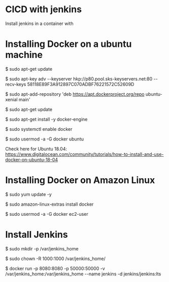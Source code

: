 # CICD with jenkins

Install jenkins in a container with 

# Installing Docker on a ubuntu machine
$ sudo apt-get update

$ sudo apt-key adv --keyserver hkp://p80.pool.sks-keyservers.net:80 --recv-keys 58118E89F3A912897C070ADBF76221572C52609D

$ sudo apt-add-repository 'deb https://apt.dockerproject.org/repo ubuntu-xenial main'

$ sudo apt-get update

$ sudo apt-get install -y docker-engine

$ sudo systemctl enable docker

$ sudo usermod -a -G docker ubuntu

Check here for Ubuntu 18.04: https://www.digitalocean.com/community/tutorials/how-to-install-and-use-docker-on-ubuntu-18-04

# Installing Docker on Amazon Linux
$ sudo yum update -y

$ sudo amazon-linux-extras install docker

$ sudo usermod -a -G docker ec2-user


# Install Jenkins
$ sudo mkdir -p /var/jenkins_home

$ sudo chown -R 1000:1000 /var/jenkins_home/

$ docker run -p 8080:8080 -p 50000:50000 -v /var/jenkins_home:/var/jenkins_home --name jenkins -d jenkins/jenkins:lts
